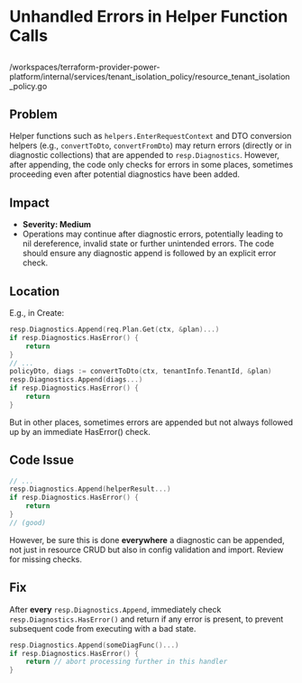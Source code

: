 # Unhandled Errors in Helper Function Calls

##

/workspaces/terraform-provider-power-platform/internal/services/tenant_isolation_policy/resource_tenant_isolation_policy.go

## Problem

Helper functions such as `helpers.EnterRequestContext` and DTO conversion helpers (e.g., `convertToDto`, `convertFromDto`) may return errors (directly or in diagnostic collections) that are appended to `resp.Diagnostics`. However, after appending, the code only checks for errors in some places, sometimes proceeding even after potential diagnostics have been added.

## Impact

- **Severity: Medium**
- Operations may continue after diagnostic errors, potentially leading to nil dereference, invalid state or further unintended errors. The code should ensure any diagnostic append is followed by an explicit error check.

## Location

E.g., in Create:

```go
resp.Diagnostics.Append(req.Plan.Get(ctx, &plan)...)
if resp.Diagnostics.HasError() {
	return
}
// ...
policyDto, diags := convertToDto(ctx, tenantInfo.TenantId, &plan)
resp.Diagnostics.Append(diags...)
if resp.Diagnostics.HasError() {
	return
}
```

But in other places, sometimes errors are appended but not always followed up by an immediate HasError() check.

## Code Issue

```go
// ... 
resp.Diagnostics.Append(helperResult...)
if resp.Diagnostics.HasError() {
    return
}
// (good)
```
However, be sure this is done **everywhere** a diagnostic can be appended, not just in resource CRUD but also in config validation and import. Review for missing checks.

## Fix

After **every** `resp.Diagnostics.Append`, immediately check `resp.Diagnostics.HasError()` and return if any error is present, to prevent subsequent code from executing with a bad state.

```go
resp.Diagnostics.Append(someDiagFunc()...)
if resp.Diagnostics.HasError() {
    return // abort processing further in this handler
}
```
